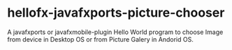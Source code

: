 # hellofx-javafxports-picture-chooser
A javafxports or javafxmobile-plugin Hello World program to choose Image from device in Desktop OS or from Picture Galery in Andorid OS.
